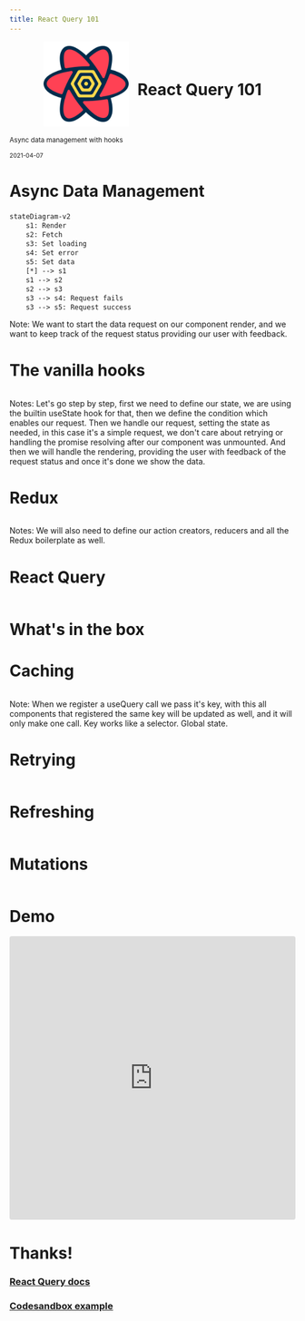 ```yaml
---
title: React Query 101
---
```


<div style="display: flex; justify-content: center; align-items: center;">
  <img src="/assets/react-query-logo.svg" height="150px" width="150px" />
  <h1 style="margin-left: 1rem;">React Query 101</h1>
</div>
<p>
  <small>Async data management with hooks</small>
</p>

<footer style="font-size: 0.75em;">2021-04-07</footer>

<!--s-->

# Async Data Management

<!--v-->

```mermaid
stateDiagram-v2
    s1: Render
    s2: Fetch
    s3: Set loading
    s4: Set error
    s5: Set data
    [*] --> s1
    s1 --> s2
    s2 --> s3
    s3 --> s4: Request fails
    s3 --> s5: Request success
```

Note: We want to start the data request on our component render, and we want
to keep track of the request status providing our user with feedback.

<!--v-->

# The vanilla hooks

<pre data-id="code-animation"><code class="hljs" data-trim data-line-numbers="|2-5|8|10-21|24-27"><script type="text/template">
  function Component() {
    const user = useContext(UserContext)
    const [data, setData] = useState(null);
    const [isLoading, setLoading] = useState(false);
    const [error, setError] = useState(null);

    useEffect(() => {
      if (!user.api_key) return

      async function fetchData() {
        setLoading(true)
        try {
          const response = await services.getData()
          setData(response)
        } catch (err) {
          setError(err)
        } finally {
          setLoading(false)
        }
      }
      fetchData()
    }, [user])

    if (isLoading) return <p>loading...</p>
    if (error) return (
      <span>{JSON.stringify(error, null, 2)}</span>
    )

    return (
      // ...
    );
  }
</script></code></pre>

Notes: Let's go step by step, first we need to define our state, we are using
the builtin useState hook for that, then we define the condition which enables
our request. Then we handle our request, setting the state as needed, in this
case it's a simple request, we don't care about retrying or handling the promise
resolving after our component was unmounted. And then we will handle the
rendering, providing the user with feedback of the request status and once it's
done we show the data.

<!--v-->

# Redux

<pre data-id="code-animation"><code class="hljs" data-trim data-line-numbers="|2-8|11|12|15-18"><script type="text/template">
function Component() {
  const user = useContext(UserContext)
  const dispatch = useDispatch()
  const {
    data,
    isLoading,
    error,
  } = useSelector(dataSelector)

  useEffect(() => {
    if (!user.api_key) return
    dispatch(fetchDataAction())
  }, [user, dispatch])

  if (isLoading) return <p>loading...</p>
  if (error) return (
    <span>{JSON.stringify(error, null, 2)}</span>
  )

  return (
    // ...
  );
}
</script></code></pre>

Notes: We will also need to define our action creators, reducers and all the
Redux boilerplate as well.

<!--v-->

# React Query

<pre data-id="code-animation"><code class="hljs" data-trim data-line-numbers="|3-8|4|5|6|9-12"><script type="text/template">
function Component() {
  const user = useContext(UserContext)
  const { data, isLoading, error } = useQuery(
    ['data', user?.id],
    services.getData,
    { enabled: !!user.api_key }
  )

  if (isLoading) return <p>loading...</p>
  if (error) return (
    <span>{JSON.stringify(error, null, 2)}</span>
  )

  return (
    // ...
  );
}
</script></code></pre>

<!--s-->

# What's in the box

<!--v-->

# Caching

<pre data-id="code-animation"><code class="hljs" data-trim data-line-numbers="|2"><script type="text/template">
  useQuery(
    ['data', user?.id],
    services.getData,
    { enabled: !!user.api_key }
  )
</script></code></pre>

Note: When we register a useQuery call we pass it's key, with this all components
that registered the same key will be updated as well, and it will only make one
call. Key works like a selector. Global state.

<!--v-->

# Retrying

<pre data-id="code-animation"><code class="hljs" data-trim data-line-numbers="|6-7"><script type="text/template">
  useQuery(
    ['data', user?.id],
    services.getData,
    {
      enabled: !!user.api_key,
      retry: 6,
      retryDelay: (count) => 1000 * 2 ** count,
    }
  )
</script></code></pre>

<!--v-->

# Refreshing

<pre data-id="code-animation"><code class="hljs javascript" data-trim data-line-numbers="|8"><script type="text/template">
  useQuery(
    ['data', user?.id],
    services.getData,
    {
      enabled: !!user.api_key,
      retry: 6,
      retryDelay: (count) => 1000 * 2 ** count,
      refetchInterval: 1000,
    }
  )
</script></code></pre>

<!--v-->

# Mutations

<pre data-id="code-animation"><code class="hljs javascript" data-trim data-line-numbers="|5|7-8,16-17|11-14|22-24|19-21|27"><script type="text/template">
 const queryClient = useQueryClient()
 const mutation = useMutation(updateTodo, {
   onMutate: async newTodo => {
     // don't refresh while updating
     await queryClient.cancelQueries('todos')

     // snapshot value for the future
     const previousTodos = queryClient.getQueryData('todos')

     // update cache optimistically
     queryClient.setQueryData(
       'todos',
       old => [...old, newTodo],
     )

     // sets old value on context
     return { previousTodos }
   },
   onError: (err, newTodo, context) => {
     queryClient.setQueryData('todos', context.previousTodos)
   },
   onSettled: () => {
     queryClient.invalidateQueries('todos')
   },
 })
 // ...
 <button onClick={mutation}>add</button>
</script></code></pre>

<!--s-->

# Demo

<!--s-->

<iframe src="https://codesandbox.io/embed/gifted-grass-bstuv?fontsize=14&hidenavigation=1&theme=light"
     style="width:100%; height:500px; border:0; border-radius: 4px; overflow:hidden;"
     title="gifted-grass-bstuv"
     allow="accelerometer; ambient-light-sensor; camera; encrypted-media; geolocation; gyroscope; hid; microphone; midi; payment; usb; vr; xr-spatial-tracking"
     sandbox="allow-forms allow-modals allow-popups allow-presentation allow-same-origin allow-scripts"
   ></iframe>

<!--s-->

# Thanks!

### [React Query docs](https://react-query.tanstack.com/)
### [Codesandbox example](https://codesandbox.io/s/busy-shape-9n9we?file=/src/index.js)
